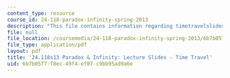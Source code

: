 ```yaml
---
content_type: resource
course_id: 24-118-paradox-infinity-spring-2013
description: "This file contains information regarding timetravelslides.\r\n"
file: null
file_location: /coursemedia/24-118-paradox-infinity-spring-2013/6b7b0577f8ec49f4ef07c9bb95ad9a6e_MIT24_118S13_TimeTraSlides.pdf
file_type: application/pdf
layout: pdf
title: '24.118s13 Paradox & Infinity: Lecture Slides - Time Travel'
uid: 6b7b0577-f8ec-49f4-ef07-c9bb95ad9a6e
---
```

